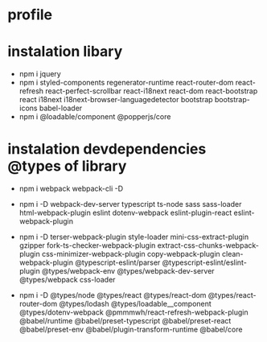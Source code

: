 # profile

# instalation libary
- npm i jquery 
- npm i styled-components regenerator-runtime react-router-dom  react-refresh react-perfect-scrollbar react-i18next react-dom react-bootstrap react i18next i18next-browser-languagedetector bootstrap bootstrap-icons babel-loader
- npm i @loadable/component @popperjs/core

# instalation devdependencies @types of library
- npm i webpack webpack-cli -D
- npm i -D webpack-dev-server typescript ts-node sass sass-loader html-webpack-plugin eslint dotenv-webpack eslint-plugin-react eslint-webpack-plugin   
- npm i -D terser-webpack-plugin style-loader mini-css-extract-plugin gzipper fork-ts-checker-webpack-plugin extract-css-chunks-webpack-plugin css-minimizer-webpack-plugin copy-webpack-plugin  clean-webpack-plugin @typescript-eslint/parser @typescript-eslint/eslint-plugin @types/webpack-env @types/webpack-dev-server @types/webpack css-loader

-  npm i -D @types/node @types/react @types/react-dom @types/react-router-dom @types/lodash @types/loadable__component  @types/dotenv-webpack @pmmmwh/react-refresh-webpack-plugin  @babel/runtime @babel/preset-typescript @babel/preset-react  @babel/preset-env @babel/plugin-transform-runtime @babel/core  

